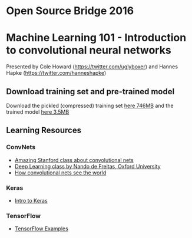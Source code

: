 # Open Source Bridge 2016
# Machine Learning 101 - Introduction to convolutional neural networks

Presented by Cole Howard (https://twitter.com/uglyboxer) and Hannes Hapke (https://twitter.com/hanneshapke)

## Download training set and pre-trained model

Download the pickled (compressed) training set [here 746MB](https://s3-us-west-2.amazonaws.com/osb-machine-learning-101/petsTrainingData.npz)
and the trained model [here 3.5MB](https://s3-us-west-2.amazonaws.com/osb-machine-learning-101/weights_91.hdf5)


## Learning Resources

### ConvNets
- [Amazing Stanford class about convolutional nets](http://cs231n.stanford.edu/)
- [Deep Learning class by Nando de Freitas, Oxford University](https://www.youtube.com/watch?v=bEUX_56Lojc)
- [How convolutional nets see the world](http://blog.keras.io/how-convolutional-neural-networks-see-the-world.html)

### Keras
- [Intro to Keras](https://www.youtube.com/watch?v=Tp3SaRbql4k)

### TensorFlow
- [TensorFlow Examples](http://learningtensorflow.com/examples/)